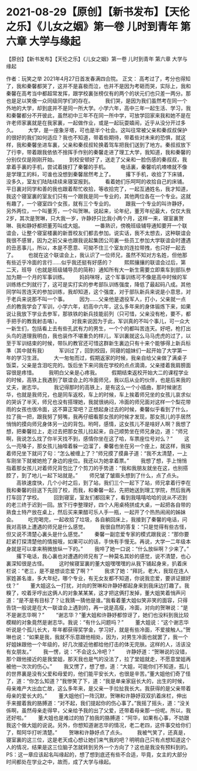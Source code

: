 # 2021-08-29【原创】【新书发布】【天伦之乐】《儿女之姻》第一卷 儿时到青年 第六章  大学与缘起



【原创】【新书发布】【天伦之乐】《儿女之姻》第一卷 儿时到青年 第六章  大学与缘起



作者：玩笑之举 2021年4月27日首发春满四合院。
正文：
高考过了，考分也得知了，我和秦馨都哭了，这并不是喜极而泣，也并不是因为考砸而哭，实际上，我和秦馨在高考当中都超常发挥，跟学校裏张榜仅有的两个的状元们也只差一两分。那也是足以笑傲一众同级同学们的存在。 　　我们哭，是因为我们虽然考在同一个外地的大学，却到底并不是同一所大学。小学六年，高中三年一起生活、学习，我和秦馨都分不开彼此，虽然初中三年不在同一所中学，可放学回家来我和她不是在许老师家裏就是在我家裏，一起做作业，或是一起玩耍嬉闹，近乎从没分开过多久。 　　大学，是一座象牙塔，可也是半个社会。这叫往常被父亲和秦叔叔保护的很好的我们如何适应？我也不知道，带着些期待，带着些对未来的恐惧，就这样，我和秦馨坐进车裏，父亲和秦叔叔轮换着驾车把我们送到了地方。秦叔叔放下了行李，带着跟我依依不捨挥手作别的秦馨走进了理工大学，我知道，我和秦馨的分别仅仅是刚刚开始。 　　到校安顿好了，送走了父亲和一脸伤感的秦叔叔，我拿着手裏的手机，尝试着拨打了秦馨的手机。 　　电话裏，秦馨叽叽喳喳就不像是学理工的料，可谁也没想到秦馨居然考上了。 　　撂下手机，收拾了下床铺，没多久，室友们陆陆续续来寝室报到。 　　看着她们乐呵呵的收拾自己的床铺。平日裏对同学和善的我也跟着帮忙收拾，等收拾完了，一起互通姓名，我才知道，我这个寝室裏的室友们只有一个跟我是同一专业的，其他两位各在一个专业。这就有趣了，一个寝室四个女孩，就有三个专业的。 　　跟我一个专业的叫许静妤，另外两位，一个叫董芳，一个叫贺琳。说起来，论年纪，董芳年纪最大，仅仅大我2岁，其次是贺琳，只大我一岁，许静妤只比我小两个月，这样一来，寝室裏贺琳、我和静妤都把董芳叫成大姐。 　　一番熟识，傍晚班级辅导通知要开一个联谊会，让整个寝室楼裏的新晋校友们都去参加。说实话，我不太想去，这种联谊会我很不感冒，因为之前父亲也跟我说起集团公司裏一些员工参加大学联谊会时遭遇的丑恶事儿，所以，本是不愿意、可拗不住三个室友的连拉带拽，也只好一起去了。 　　也就在这个联谊会上，我认识了一位师兄，虽然不知对方名姓，但他那有些近乎冷面的言行……似乎我还挺有好感的？ 　　熙熙攘攘的联谊会过后，第二天，班导（也就是班级辅导员的简称）通知所有大一新生需要立即乘车到部队参加为期一个月的军事训练。 　　妈妈咪呀，这个军事训练可不像是高中时候的军训练练伫列就行了，这可是实打实的参考部队训练强度，降低了最起码八成。其他同学叫苦连天的参加训练，我却知道，这个强度，对于部队新兵来说是小意思，对于老兵来说那不叫一个事。 　　因为……父亲他是退役军人，打小，父亲就一点点的教我学会了军训，小学六年，初高中六年，这么多年来的身体锻炼下来，如果说让我放下学业去参军，那铁铁的新兵技能前列（只可惜，父亲没有枪，要不，都手把手的教我射击咯）。 　　对我来说因为于此，军训真的不叫个事儿，可一众大一新生们，包括看上去有些孔武有力的男生，一个个的都叫苦连天。好吧，枪打出头鸟的道理我明白，我也装作不堪重负的样儿，军训裏就这么马马虎虎的过了，以至于军训结束的时候，带队的教官还可惜这群新生裏边只有十来个能够得上新兵标準（其中就有我） 　　军训过了，回到校园，同寝的姐妹们一起开始了大学第一年的学习生涯。 　　大一匆匆而过，假期返家的时候，我亲自给父亲做了满桌子饭菜，父亲是含泪吃完的。饭后坐下来问我在学校的点点滴滴，父亲搂着我肩膀面容很是疼惜。 　　我明白父亲是心疼我。 　　假期结束返校开始大二的课程学业的时候，高铁上我遇到了联谊会上的冷面师兄，我以后从业的伙伴，也是后来我的丈夫，谢志华。 　　我记得那时的高铁上，是有这么一个小插曲，那时候谢志华，也就是我师兄，也是同车返校，车上的时候，车上挨着师兄坐的女孩儿哀求似的哭诉了半天，师兄也没有搭理她，我就很纳闷，冷面的师兄面对这样一个梨花带雨的女孩也很冷面，这不算正常吧？正想起身过去的时候，秦馨似乎看到了什么，拉了我一把，跟我努了努嘴，我再仔细看那女孩的时候才发现，那女孩儿的手居然悄悄的摸向师兄身体另一边的背包。哟呵，感情，这女孩儿不是啥好人啊？我想了想，把秦馨拉上，走过去把那女孩儿拉起来，自己顺势坐在师兄身边，道：“师兄啊，我说怎么找了你半天找不到，感情你坐在这了哈，车票座位号对么？” 　　这么一亮嗓子，那女孩儿抽噎着躲一边溜了，秦馨也坐在另一个座上，就这样，我挨着师兄坐下就问了句：“怎么被缠上了？”师兄摸了摸鼻子道：“我不太清楚，一上车刚坐下就被她抢了身边的座位。我还以为她拿着票。” 　　我想了想，手上悄悄指着那女孩儿对着师兄背包比了个剪刀的手势道：“我和我朋友就坐在这，也别搭腔了，到了地儿一起下站就是。” 　　师兄皱了皱眉头想到了什么，点了点头。 　　高铁速度快，几个小时之后，到了站，我们三个一起下了站，师兄拿着行李在我和秦馨的目送下先回了校，而我，和秦馨一起，先把她送到理工学院，然后我再打车回了学校。 　　回到寝室，室友们都回来了，看到我嘻嘻哈哈的说从不迟到的老三终于迟到一回。放下行李整理好，四个人用桌椅拼成大桌，一起把各自带的熟食土特产放在桌上，然后买来果醋可乐人手一瓶，一起开了个热热闹闹的姊妹会。 　　吃完喝完，一起收拾了垃圾，各自躺回床上，我接到了秦馨的电话，问我对高铁上遭遇的师兄是什么感觉。 　　我很自然的答复：“只是觉得有些古怪，但又说不清楚心裏头是什么感觉。” 　　秦馨一副恋爱专家的模式跟我说：“那你要赶紧打探清楚他的情报哦，如果可以的话，手快有手慢无。再说，大学一二年级本身就是可以拿来稍微放纵一下的。” 　　我啐了她一口说：“什么放纵啊？少来了。” 　　撂下电话，我心裏也对遭遇的师兄有了一种莫名其妙的感觉，说不清楚，也心裏深知很是古怪。 　　这时候寝室裏的董大姐嘿嘿嘿的从我下铺起身来，扒着床栏说：“老三，是不是想谈恋爱了啊？” 　　我求了她：“拜託，老大，我现在连人家姓甚名谁，多大年纪，哪个专业，有无女友都不知道，你说我恋爱，要讲证据好伐？” 　　董大姐这么一打扰，对向的贺琳和许静妤都起身来到我床边打趣了。我糗了，咬着牙哼出这俩人的对象某某某，这才把这俩打发掉，董大姐笑着悄声问道：“是不是有目标了？让我猜一猜他是谁。”我看着董大姐似笑非笑的面容，只得告饶一般说是在大一联谊会上遇到的，再一说是高瘦，冷面，对向的贺琳说：“是不是谢志华啊？” 　　“谢志华？”董大姐和许静妤都惊讶了，她们也没料到我比较模糊的对象竟然是谢志华。我说：“有什么问题吗？” 　　董大姐说：“这个谢志华听说是个孤儿长大，年年都获得奖学金，学习好，就是有些冷面，不爱接触人。”贺琳也说：“如果是我，我就不乐意跟他相处，因为，对男生冷面也就罢了，我一个好姐妹跟他一个年级的，好几次接近他都给他打击的体无完肤。这样的人，活该没有女朋友。” 　　我一愣，说：“不会这么冷吧？” 　　许静妤道：“贺琳说的没错，那个跟他接近的是我堂姐，那天我也是气的没法了，拉了堂姐就走，不愿意堂姐再被他一次次的伤心。” 　　我又愣了，想了想，道：“大姐，可能你们不知道，孤儿的世界裏是没有父爱和母爱的，他们能平安长大，也很是辛苦。”董大姐他们奇了怪了，道：“你怎么知道？”我惨笑了下，道：“我是单亲家庭长大的，出生的时候，母亲难产大出血亡故，这么多年来，是父亲一手拉扯我长大。我获得的是父亲带着母亲的爱长大的。” 　　董大姐他们一阵沉默，贺琳和许静妤双双扒着床栏，伸出手来握着我的胳膊道：“对不起，我们提起你的伤心事了。”我摇了摇头，道：“没关係啊，虽然母亲走得早，父亲给予我的出了父爱，还带着母亲那一份呢。所以，我还好啦。” 　　董大姐也是难过的拍了拍我的胳膊道：“阿华，如果有心事，不妨跟我这个做大姐的说说。另外，你想知道谢志华的情况，老二老四，这件事交给你们了，帮阿华打听清楚。” 　　贺琳和许静妤点了点头。 　　我被气笑了，还真是，寝室裏的这三位，这是老天成心想让她们来气我的吧？明明自己只有点想知道这个人的情况，结果是这三位脑子怎就转到另外一个方向了？这也是我没有预料到的。
PS：这一章应该起名叫缘起的，想了想到底还有些不合适，毕竟，女主的大部分时间都处在学业之中，故而，成了大学与缘起。



